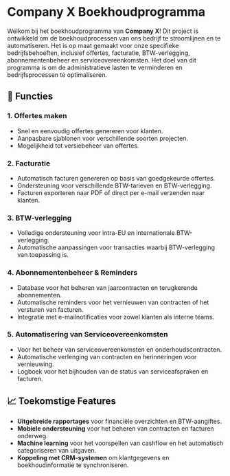 # Company X Boekhoudprogramma

Welkom bij het boekhoudprogramma van **Company X**! Dit project is ontwikkeld om de boekhoudprocessen van ons bedrijf te stroomlijnen en te automatiseren. Het is op maat gemaakt voor onze specifieke bedrijfsbehoeften, inclusief offertes, facturatie, BTW-verlegging, abonnementenbeheer en serviceovereenkomsten. Het doel van dit programma is om de administratieve lasten te verminderen en bedrijfsprocessen te optimaliseren.

## 🚀 Functies

### 1. **Offertes maken**
   - Snel en eenvoudig offertes genereren voor klanten.
   - Aanpasbare sjablonen voor verschillende soorten projecten.
   - Mogelijkheid tot versiebeheer van offertes.

### 2. **Facturatie**
   - Automatisch facturen genereren op basis van goedgekeurde offertes.
   - Ondersteuning voor verschillende BTW-tarieven en BTW-verlegging.
   - Facturen exporteren naar PDF of direct per e-mail verzenden naar klanten.

### 3. **BTW-verlegging**
   - Volledige ondersteuning voor intra-EU en internationale BTW-verlegging.
   - Automatische aanpassingen voor transacties waarbij BTW-verlegging van toepassing is.

### 4. **Abonnementenbeheer & Reminders**
   - Database voor het beheren van jaarcontracten en terugkerende abonnementen.
   - Automatische reminders voor het vernieuwen van contracten of het versturen van facturen.
   - Integratie met e-mailnotificaties voor zowel klanten als interne teams.

### 5. **Automatisering van Serviceovereenkomsten**
   - Voor het beheer van serviceovereenkomsten en onderhoudscontracten.
   - Automatische verlenging van contracten en herinneringen voor vernieuwing.
   - Logboek voor het bijhouden van de status van serviceafspraken en facturen.


## 📈 Toekomstige Features

- **Uitgebreide rapportages** voor financiële overzichten en BTW-aangiftes.
- **Mobiele ondersteuning** voor het beheren van contracten en facturen onderweg.
- **Machine learning** voor het voorspellen van cashflow en het automatisch categoriseren van uitgaven.
- **Koppeling met CRM-systemen** om klantgegevens en boekhoudinformatie te synchroniseren.
